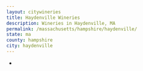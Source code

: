 ```yaml
---
layout: citywineries
title: Haydenville Wineries
description: Wineries in Haydenville, MA
permalink: /massachusetts/hampshire/haydenville/
state: ma
county: hampshire
city: haydenville
---
```

-
